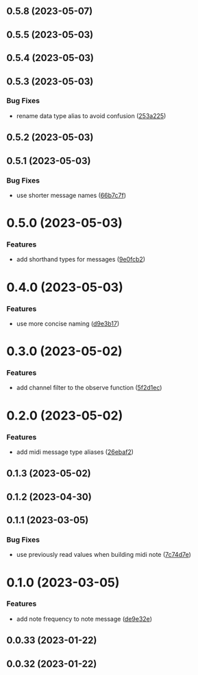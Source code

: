 

## 0.5.8 (2023-05-07)

## 0.5.5 (2023-05-03)

## 0.5.4 (2023-05-03)

## 0.5.3 (2023-05-03)


### Bug Fixes

* rename data type alias to avoid confusion ([253a225](https://github.com/a-cordier/noon-io/commit/253a2257d4e0616f4a8381da8ce8f9d13cfd119a))

## 0.5.2 (2023-05-03)

## 0.5.1 (2023-05-03)


### Bug Fixes

* use shorter message names ([66b7c7f](https://github.com/a-cordier/noon-io/commit/66b7c7f7d44e41bcae7949010db19ba67d860be6))

# 0.5.0 (2023-05-03)


### Features

* add shorthand types for messages ([9e0fcb2](https://github.com/a-cordier/noon-io/commit/9e0fcb2b0432251e18f90c66451f7f0f023066d8))

# 0.4.0 (2023-05-03)


### Features

* use more concise naming ([d9e3b17](https://github.com/a-cordier/noon-io/commit/d9e3b1775b83f4f3f8087dfaca1a3447910f01e5))

# 0.3.0 (2023-05-02)


### Features

* add channel filter to the observe function ([5f2d1ec](https://github.com/a-cordier/noon-io/commit/5f2d1ec761d599b4c3868cd247e6c1b5b3d554bc))

# 0.2.0 (2023-05-02)


### Features

* add midi message type aliases ([26ebaf2](https://github.com/a-cordier/noon-io/commit/26ebaf2ad056fbb9a8223f50f2ad782486a03573))

## 0.1.3 (2023-05-02)

## 0.1.2 (2023-04-30)

## 0.1.1 (2023-03-05)


### Bug Fixes

* use previously read values when building midi note ([7c74d7e](https://github.com/a-cordier/noon-io/commit/7c74d7e03d3f54fea37267f719d375568f2910d0))

# 0.1.0 (2023-03-05)


### Features

* add note frequency to note message ([de9e32e](https://github.com/a-cordier/noon-io/commit/de9e32e3224c86954f89e55504981a90f648c57a))

## 0.0.33 (2023-01-22)

## 0.0.32 (2023-01-22)